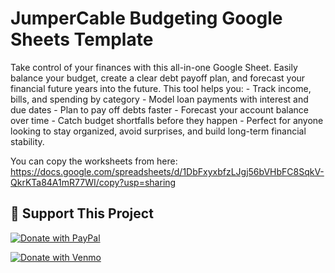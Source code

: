# JumperCable Budgeting Google Sheets Template

Take control of your finances with this all-in-one Google Sheet. Easily balance your budget, create a clear debt payoff plan, and forecast your financial future years into the future. This tool helps you:
	- Track income, bills, and spending by category
 	- Model loan payments with interest and due dates
  	- Plan to pay off debts faster
   	- Forecast your account balance over time
    	- Catch budget shortfalls before they happen
     	- Perfect for anyone looking to stay organized, avoid surprises, and build long-term financial stability.			

You can copy the worksheets from here:
https://docs.google.com/spreadsheets/d/1DbFxyxbfzLJgj56bVHbFC8SqkV-QkrKTa84A1mR77WI/copy?usp=sharing


## 💸 Support This Project
[![Donate with PayPal](https://img.shields.io/badge/Donate-PayPal-blue.svg)](https://www.paypal.com/donate/?business=JQJEUBNUFAT5E&no_recurring=0&item_name=Thank+you+for+your+support%21&currency_code=USD)

[![Donate with Venmo](https://img.shields.io/badge/Donate-Venmo-45d8ac.svg)](https://www.venmo.com/u/Cliff-Flanders)

